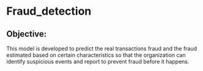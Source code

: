 # Fraud_detection
## Objective:
This model is developed to predict the real transactions fraud and the fraud estimated based on certain characteristics so that the organization can identify suspicious events and report to prevent fraud before it happens. 

